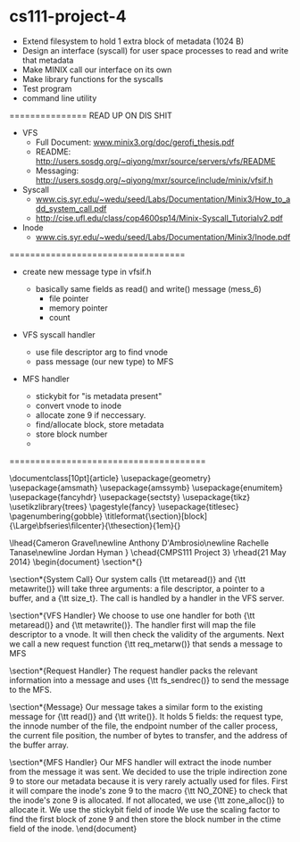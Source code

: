 cs111-project-4
===============
+ Extend filesystem to hold 1 extra block of metadata (1024 B)
+ Design an interface (syscall) for user space processes to read and write that metadata
+ Make MINIX call our interface on its own
+ Make library functions for the syscalls
+ Test program
+ command line utility

===============
READ UP ON DIS SHIT
+ VFS
    + Full Document: www.minix3.org/doc/gerofi_thesis.pdf
    + README: http://users.sosdg.org/~qiyong/mxr/source/servers/vfs/README
    + Messaging: http://users.sosdg.org/~qiyong/mxr/source/include/minix/vfsif.h
+ Syscall
	+ www.cis.syr.edu/~wedu/seed/Labs/Documentation/Minix3/How_to_add_system_call.pdf
	+ http://cise.ufl.edu/class/cop4600sp14/Minix-Syscall_Tutorialv2.pdf
+ Inode
	+ www.cis.syr.edu/~wedu/seed/Labs/Documentation/Minix3/Inode.pdf

==================================

+ create new message type in vfsif.h
    - basically same fields as read() and write() message (mess_6)
        - file pointer
        - memory pointer
        - count

+ VFS syscall handler
    - use file descriptor arg to find vnode
    - pass message (our new type) to MFS

+ MFS handler
    - stickybit for "is metadata present"
    - convert vnode to inode
    - allocate zone 9 if neccessary.
    - find/allocate block, store metadata
    - store block number
    - 
======================================



\documentclass[10pt]{article}
\usepackage{geometry}
\usepackage{amsmath}
\usepackage{amssymb}
\usepackage{enumitem}
\usepackage{fancyhdr}
\usepackage{sectsty}
\usepackage{tikz}
\usetikzlibrary{trees}
\pagestyle{fancy}
\usepackage{titlesec}
\pagenumbering{gobble}
\titleformat{\section}[block]{\Large\bfseries\filcenter}{\thesection}{1em}{}


\lhead{Cameron Gravel\newline
		Anthony D'Ambrosio\newline
		Rachelle Tanase\newline
		Jordan Hyman
		}
\chead{CMPS111 Project 3}
\rhead{21 May 2014}
\begin{document}
\section*{}

\section*{System Call}
Our system calls {\tt metaread()} and {\tt metawrite()} will take three arguments: a file descriptor, a pointer to a buffer, and a {\tt size\_t}.  The call is handled by a handler in the VFS server.

\section*{VFS Handler}
We choose to use one handler for both {\tt metaread()} and {\tt metawrite()}.  The handler first will map the file descriptor to a vnode.  It will then check the validity of the arguments.  Next we call a new request function {\tt req\_metarw()} that sends a message to MFS

\section*{Request Handler}
The request handler packs the relevant information into a message and uses {\tt fs\_sendrec()} to send the message to the MFS.

\section*{Message}
Our message takes a similar form to the existing message for {\tt read()} and {\tt write()}.  It holds 5 fields: the request type, the innode number of the file, the endpoint number of the caller process, the current file position, the number of bytes to transfer, and the address of the buffer array.

\section*{MFS Handler}
Our MFS handler will extract the inode number from the message it was sent.  We decided to use the triple indirection zone 9 to store our metadata because it is very rarely actually used for files.  First it will compare the inode's zone 9 to the macro {\tt NO_ZONE} to check that the inode's zone 9 is allocated. If not allocated, we use {\tt zone_alloc()} to allocate it.  We use the stickybit field of inode We use the scaling factor to find the first block of zone 9 and then store the block number in the ctime field of the inode.
\end{document}
